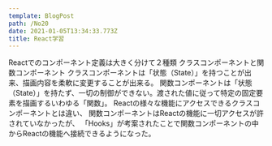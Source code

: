 ```yaml
---
template: BlogPost
path: /No20
date: 2021-01-05T13:34:33.773Z
title: React学習
---
```

Reactでのコンポーネント定義は大きく分けて２種類
クラスコンポーネントと関数コンポーネント
クラスコンポーネントは「状態（State）」を持つことが出来、描画内容を柔軟に変更することが出来る。
関数コンポーネントは「状態（State）」を持たず、一切の制御ができない。渡された値に従って特定の固定要素を描画するいわゆる「関数」。
Reactの様々な機能にアクセスできるクラスコンポーネントとは違い、
関数コンポーネントはReactの機能に一切アクセスが許されていなかったが、
「Hooks」が考案されたことで関数コンポーネントの中からReactの機能へ接続できるようになった。
